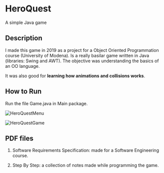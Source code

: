 # HeroQuest
A simple Java game

## Description
I made this game in 2019 as a project for a Object Oriented Programmation course (University of Modena).
Is a really basilar game written in Java (libraries: Swing and AWT). 
The objective was understanding the basics of an OO language.

It was also good for **learning how animations and collisions works**. 


## How to Run
Run the file Game.java in Main package.



![HeroQuestMenu](https://user-images.githubusercontent.com/54531753/165570099-634b4efb-a8a0-449a-94b4-a36c38230483.png)

![HeroQuestGame](https://user-images.githubusercontent.com/54531753/165570134-57f75984-0607-4fa6-a487-e63d65cf7338.png)

## PDF files

1. Software Requirements Specification: made for a Software Engineering course. 

2. Step By Step: a collection of notes made while programming the game.


